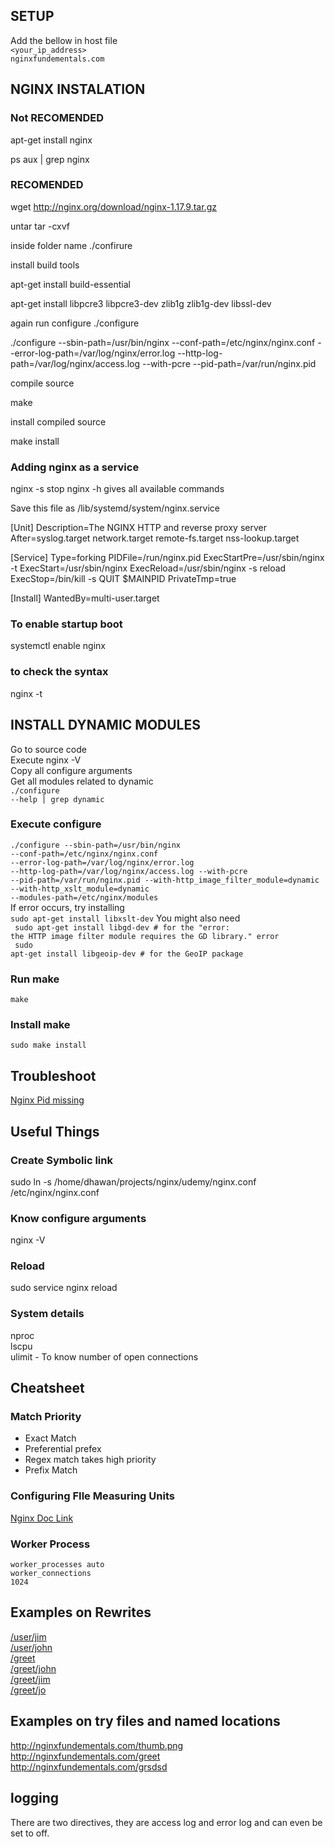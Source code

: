 ## SETUP
Add the bellow in host file<br/>
<code><your_ip_address>	nginxfundementals.com</code>

## NGINX INSTALATION

### Not RECOMENDED
apt-get install nginx

ps aux | grep nginx

### RECOMENDED
wget http://nginx.org/download/nginx-1.17.9.tar.gz

untar
tar -cxvf <folder name>

inside folder name
./confirure

install build tools

apt-get install build-essential

apt-get install libpcre3 libpcre3-dev zlib1g zlib1g-dev libssl-dev

again run configure
./configure

./configure --sbin-path=/usr/bin/nginx --conf-path=/etc/nginx/nginx.conf --error-log-path=/var/log/nginx/error.log --http-log-path=/var/log/nginx/access.log --with-pcre --pid-path=/var/run/nginx.pid

compile source

make

install compiled source

make install

### Adding nginx as a service

nginx -s stop nginx -h gives all available commands

Save this file as /lib/systemd/system/nginx.service

[Unit]
Description=The NGINX HTTP and reverse proxy server
After=syslog.target network.target remote-fs.target nss-lookup.target

[Service]
Type=forking
PIDFile=/run/nginx.pid
ExecStartPre=/usr/sbin/nginx -t
ExecStart=/usr/sbin/nginx
ExecReload=/usr/sbin/nginx -s reload
ExecStop=/bin/kill -s QUIT $MAINPID
PrivateTmp=true

[Install]
WantedBy=multi-user.target

### To enable startup boot

systemctl enable nginx

### to check the syntax
nginx -t

## INSTALL DYNAMIC MODULES

Go to source code<br/>
Execute nginx -V<br/>
Copy all configure arguments<br/>
Get all modules related to dynamic<br/>
<code>./configure --help | grep dynamic</code>

### Execute configure

<code>./configure --sbin-path=/usr/bin/nginx --conf-path=/etc/nginx/nginx.conf --error-log-path=/var/log/nginx/error.log --http-log-path=/var/log/nginx/access.log --with-pcre --pid-path=/var/run/nginx.pid --with-http_image_filter_module=dynamic --with-http_xslt_module=dynamic --modules-path=/etc/nginx/modules</code><br/>
If error occurs, try installing<br/>
<code>sudo apt-get install libxslt-dev</code>
You might also need<br/>
<code>
sudo apt-get install libgd-dev # for the "error: the HTTP image filter module requires the GD library." error<br/>
sudo apt-get install libgeoip-dev # for the GeoIP package
</code><br/>
### Run make
<code>make</code><br/>
### Install make
<code>sudo make install</code><br/>

## Troubleshoot 

[Nginx Pid missing](https://serverfault.com/questions/565339/nginx-fails-to-stop-and-nginx-pid-is-missing)

## Useful Things

### Create Symbolic link

sudo ln -s /home/dhawan/projects/nginx/udemy/nginx.conf /etc/nginx/nginx.conf

### Know configure arguments

nginx -V

### Reload

sudo service nginx reload

### System details

nproc<br/>
lscpu<br/>
ulimit - To know number of open connections<br/>

## Cheatsheet

### Match Priority
<ul>
    <li>Exact Match</li>
    <li>Preferential prefex</li>
    <li>Regex match takes high priority</li>
    <li>Prefix Match</li>
</ul>

### Configuring FIle Measuring Units

[Nginx Doc Link](http://nginx.org/en/docs/syntax.html)<br/>

### Worker Process
<code>worker_processes auto</code><br/>
<code>worker_connections 1024</code><br/>

## Examples on Rewrites
[/user/jim](http://nginxfundementals.com/user/jim)<br/>
[/user/john](http://nginxfundementals.com/user/john)<br/>
[/greet](http://nginxfundementals.com/greet)<br/>
[/greet/john](http://nginxfundementals.com/greet/john)<br/>
[/greet/jim](http://nginxfundementals.com/greet/jim)<br/>
[/greet/jo](http://nginxfundementals.com/greet/jo)<br/>

## Examples on try files and named locations
http://nginxfundementals.com/thumb.png<br/>
http://nginxfundementals.com/greet<br/>
http://nginxfundementals.com/grsdsd<br/>

## logging
<p>There are two directives, they are access log and error log and can even be set to off.
